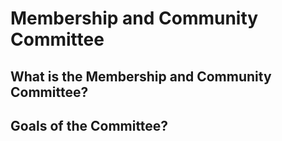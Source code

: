 # Membership and Community Committee

## What is the Membership and Community Committee?

## Goals of the Committee?